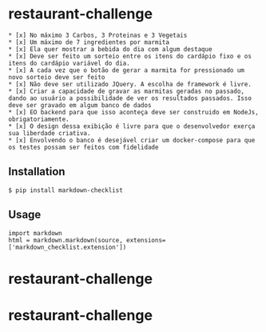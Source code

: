 # restaurant-challenge
    * [x] No máximo 3 Carbos, 3 Proteinas e 3 Vegetais
    * [x] Um máximo de 7 ingredientes por marmita
    * [x] Ela quer mostrar a bebida do dia com algum destaque
    * [x] Deve ser feito um sorteio entre os itens do cardápio fixo e os itens do cardápio variável do dia.
    * [x] A cada vez que o botão de gerar a marmita for pressionado um novo sorteio deve ser feito
    * [x] Não deve ser utilizado JQuery. A escolha de framework é livre.
    * [x] Criar a capacidade de gravar as marmitas geradas no passado, dando ao usuário a possibilidade de ver os resultados passados. Isso deve ser gravado em algum banco de dados
    * [x] EO backend para que isso aconteça deve ser construido em NodeJs, obrigatoriamente.
    * [x] O design dessa exibição é livre para que o desenvolvedor exerça sua liberdade criativa.
    * [x] Envolvendo o banco é desejável criar um docker-compose para que os testes possam ser feitos com fidelidade

## Installation

    $ pip install markdown-checklist

## Usage

    import markdown
    html = markdown.markdown(source, extensions=['markdown_checklist.extension'])

# restaurant-challenge
# restaurant-challenge
